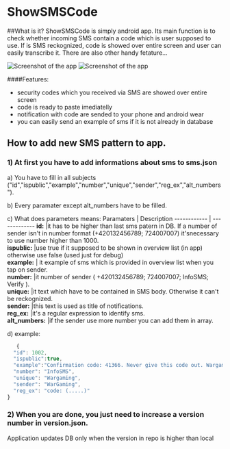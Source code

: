 # ShowSMSCode

 
##What is it?
ShowSMSCode is simply android app. Its main function is to check whether incoming SMS contain a code which is user supposed to use. If is SMS reckognized, code is showed over entire screen and user can easily transcribe it. There are also other handy fetature...

![Screenshot of the app](http://i.imgur.com/V5yGmxP.png?1)
![Screenshot of the app](http://i.imgur.com/nK6FZmG.png?1)

####Features:

- security codes which you received via SMS are showed over entire screen
- code is ready to paste imediatelly
- notification with code are sended to your phone and android wear 
- you can easily send an example of sms if it is not already in database


## How to add new SMS pattern to app.

### 1) At first you have to add informations about sms to sms.json 

  a) You have to fill in all subjects ("id","ispublic","example","number","unique","sender","reg_ex","alt_numbers").

  b) Every paramater except alt_numbers have to be filled.

  c) What does parameters means:
  Paramaters | Description
  ------------ | -------------
   **id:** |it has to be higher than last sms patern in DB. If a number of sender isn't in number format (+420132456789; 724007007)            it'snecessary to use number higher than 1000.<br>
   **ispublic:** |use true if it supposed to be shown in overview list (in app) otherwise use false (used just for debug)<br>
   **example:**
   | it example of sms which is provided in overview list when you tap on sender.<br>
   **number:**
    |it number of sender ( +420132456789; 724007007; InfoSMS; Verify ).    <br>
   **unique:**
    |it text which have to be contained in SMS body. Otherwise it can't be reckognized.<br>
   **sender:**
    |this text is used as title of notifications.<br>
   **reg_ex:**
    |it's a regular expression to identify sms.<br>
   **alt_numbers:**
    |if the sender use more number you can add them in array.

  d) example:
  ```javascript
     {
    "id": 1002,
    "ispublic":true,
    "example":"Confirmation code: 41366. Never give this code out. Wargaming.net",
    "number": "InfoSMS",
    "unique": "Wargaming",
    "sender": "WarGaming",
    "reg_ex": "code: (.....)"
  }
  ```


### 2) When you are done, you just need to increase a version number in version.json. 
  Application updates DB only when the version in repo is higher than local
